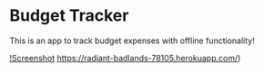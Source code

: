 # Budget Tracker

This is an app to track budget expenses with offline functionality!

[!Screenshot](screenshot.png)
https://radiant-badlands-78105.herokuapp.com/)